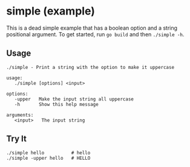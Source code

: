 # simple (example)

This is a dead simple example that has a boolean option and a string positional argument.
To get started, run `go build` and then `./simple -h`.

## Usage

```
./simple - Print a string with the option to make it uppercase

usage:
   ./simple [options] <input>

options:
   -upper   Make the input string all uppercase
   -h       Show this help message

arguments:
   <input>   The input string
```

## Try It

```shell
./simple hello          # hello
./simple -upper hello   # HELLO
```
